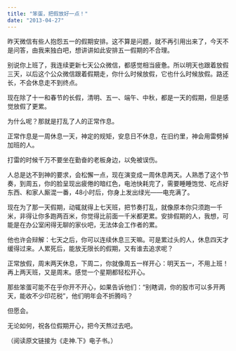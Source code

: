 ```yaml
---
title: "笨蛋，把假放好一点！"
date: "2013-04-27"
---
```


昨天微信有些人抱怨五一的假期安排。这不算是问题，就不再引用出来了，今天不是问答，由我来独白吧，想讲讲如此安排五一假期的不合理。

别说你上班了，我连续更新七天公众微信，都感觉相当疲惫。所以明天也跟着放假三天，以后这个公众微信跟着假期走，你什么时候放假，它也什么时候放假。路还长，不会休息走不到终点。

现在除了十一和春节的长假，清明、五一、端午、中秋，都是一天的假期，但是感觉放假了更累。

为什么呢？那就是打乱了人的正常作息。

正常作息是一周休息一天，神定的规矩，安息日不休息，在旧约里，神会用雷劈掉加班的人。

打雷的时候千万不要坐在勤奋的老板身边，以免被误伤。

人总是达不到神的要求，会松懈一点，现在演变成一周休息两天。人熟悉了这个节奏，到周五，你的脸呈现出疲倦的暗红色，电池快耗完了，需要睡睡饱觉、吃点好东西、和家人厮混一番，48小时后，你身上发出绿光——电充满了。

现在为了那一天假期，动辄就得上七天班，把节奏打乱，就像原本你只须跑一千米，非得让你多跑两百米，你觉得比前面一千米都更累。安排假期的人，我想，可能是在办公室闲得无聊的家伙吧，无法体会工作者的累。

他也许会辩解：七天之后，你可以连续休息三天嘛。可是累过头的人，休息四天才缓得过来。人累死后，能放无限长的假期，又有谁去追求呢？

正常放假，周末两天休息，下周二，你就像周五一样开心：明天五一，不用上班！再上两天班，又是周末。感觉一个星期都轻松开心。

那些笨蛋可能不在乎你开不开心，如果告诉他们：“别瞎调，你的股市可以多开两天，能收不少印花税”，他们明年会不折腾吗？

但愿会。

无论如何，祝各位假期开心，把今天熬过去吧。

（阅读原文链接为《走神.下》电子书。）
